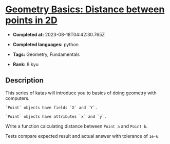 # [Geometry Basics: Distance between points in 2D](https://www.codewars.com/kata/58dced7b702b805b200000be)

- **Completed at:** 2023-08-18T04:42:30.765Z

- **Completed languages:** python

- **Tags:** Geometry, Fundamentals

- **Rank:** 8 kyu

## Description

This series of katas will introduce you to basics of doing geometry with computers.


~~~if:csharp
`Point` objects have fields `X` and `Y`.
~~~
~~~if-not:csharp
`Point` objects have attributes `x` and `y`.
~~~

Write a function calculating distance between `Point a` and `Point b`.

Tests compare expected result and actual answer with tolerance of `1e-6`.
